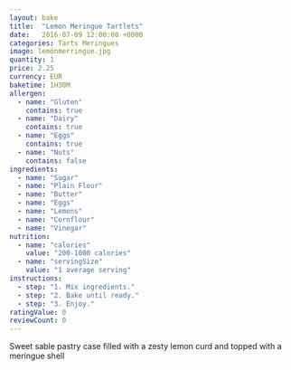```yaml
---
layout: bake
title:  "Lemon Meringue Tartlets"
date:   2016-07-09 12:00:00 +0000
categories: Tarts Meringues
image: lemonmerringue.jpg
quantity: 1
price: 2.25
currency: EUR
baketime: 1H30M
allergen:
  - name: "Gluten"
    contains: true
  - name: "Dairy"
    contains: true
  - name: "Eggs"
    contains: true
  - name: "Nuts"
    contains: false
ingredients:
  - name: "Sugar"
  - name: "Plain Flour"
  - name: "Butter"
  - name: "Eggs"
  - name: "Lemons"
  - name: "Cornflour"
  - name: "Vinegar"
nutrition:
  - name: "calories"
    value: "200-1000 calories"
  - name: "servingSize"
    value: "1 average serving"
instructions:
  - step: "1. Mix ingredients."
  - step: "2. Bake until ready."
  - step: "3. Enjoy."
ratingValue: 0
reviewCount: 0
---
```

Sweet sable pastry case filled with a zesty lemon curd and topped with a meringue shell
